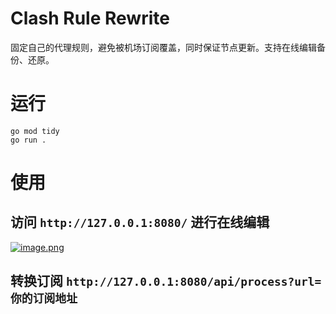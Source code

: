 # Clash Rule Rewrite
固定自己的代理规则，避免被机场订阅覆盖，同时保证节点更新。支持在线编辑备份、还原。

# 运行
```
go mod tidy
go run .
```

# 使用

## 访问 `http://127.0.0.1:8080/` 进行在线编辑

[![image.png](http://www.cdnjson.com/images/2024/10/21/image.png)](http://www.cdnjson.com/image/a89bg)

## 转换订阅 `http://127.0.0.1:8080/api/process?url=你的订阅地址` 

